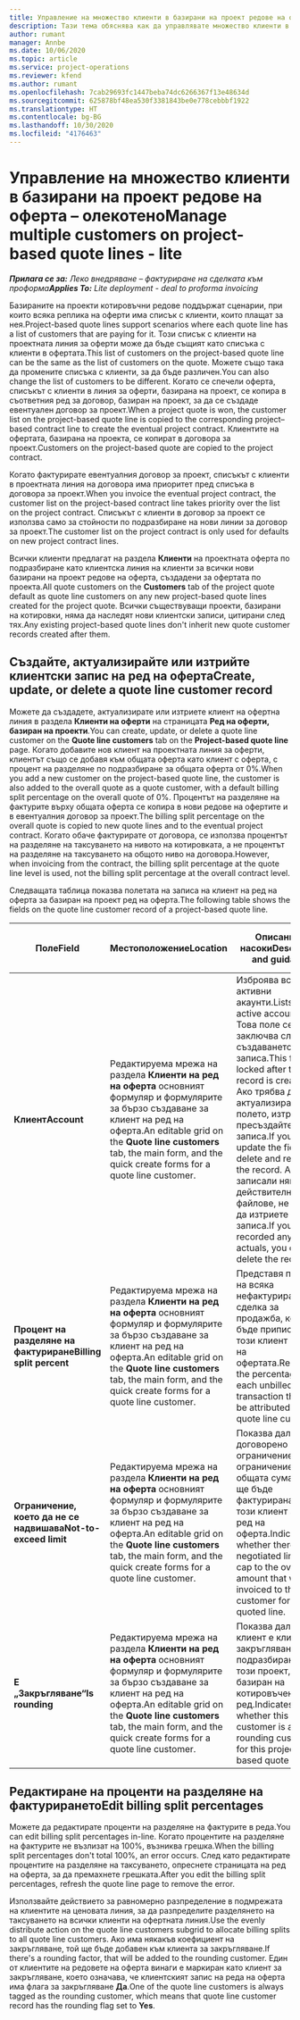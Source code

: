 ```yaml
---
title: Управление на множество клиенти в базирани на проект редове на оферта – олекотено
description: Тази тема обяснява как да управлявате множество клиенти в базирани на проект редове на оферта.
author: rumant
manager: Annbe
ms.date: 10/06/2020
ms.topic: article
ms.service: project-operations
ms.reviewer: kfend
ms.author: rumant
ms.openlocfilehash: 7cab29693fc1447beba74dc6266367f13e48634d
ms.sourcegitcommit: 625878bf48ea530f3381843be0e778cebbbf1922
ms.translationtype: HT
ms.contentlocale: bg-BG
ms.lasthandoff: 10/30/2020
ms.locfileid: "4176463"
---
```

# <a name="manage-multiple-customers-on-project-based-quote-lines---lite"></a><span data-ttu-id="03043-103">Управление на множество клиенти в базирани на проект редове на оферта – олекотено</span><span class="sxs-lookup"><span data-stu-id="03043-103">Manage multiple customers on project-based quote lines - lite</span></span>

<span data-ttu-id="03043-104">_**Прилага се за:** Леко внедряване – фактуриране на сделката към проформа_</span><span class="sxs-lookup"><span data-stu-id="03043-104">_**Applies To:** Lite deployment - deal to proforma invoicing_</span></span>

<span data-ttu-id="03043-105">Базираните на проекти котировъчни редове поддържат сценарии, при които всяка реплика на оферти има списък с клиенти, които плащат за нея.</span><span class="sxs-lookup"><span data-stu-id="03043-105">Project-based quote lines support scenarios where each quote line has a list of customers that are paying for it.</span></span> <span data-ttu-id="03043-106">Този списък с клиенти на проектната линия за оферти може да бъде същият като списъка с клиенти в офертата.</span><span class="sxs-lookup"><span data-stu-id="03043-106">This list of customers on the project-based quote line can be the same as the list of customers on the quote.</span></span> <span data-ttu-id="03043-107">Можете също така да промените списъка с клиенти, за да бъде различен.</span><span class="sxs-lookup"><span data-stu-id="03043-107">You can also change the list of customers to be different.</span></span> <span data-ttu-id="03043-108">Когато се спечели оферта, списъкът с клиенти в линия за оферти, базирана на проект, се копира в съответния ред за договор, базиран на проект, за да се създаде евентуален договор за проект.</span><span class="sxs-lookup"><span data-stu-id="03043-108">When a project quote is won, the customer list on the project-based quote line is copied to the corresponding project–based contract line to create the eventual project contract.</span></span> <span data-ttu-id="03043-109">Клиентите на офертата, базирана на проекта, се копират в договора за проект.</span><span class="sxs-lookup"><span data-stu-id="03043-109">Customers on the project-based quote are copied to the project contract.</span></span>

<span data-ttu-id="03043-110">Когато фактурирате евентуалния договор за проект, списъкът с клиенти в проектната линия на договора има приоритет пред списъка в договора за проект.</span><span class="sxs-lookup"><span data-stu-id="03043-110">When you invoice the eventual project contract, the customer list on the project-based contract line takes priority over the list on the project contract.</span></span> <span data-ttu-id="03043-111">Списъкът с клиенти в договор за проект се използва само за стойности по подразбиране на нови линии за договор за проект.</span><span class="sxs-lookup"><span data-stu-id="03043-111">The customer list on the project contract is only used for defaults on new project contract lines.</span></span>

<span data-ttu-id="03043-112">Всички клиенти предлагат на раздела **Клиенти** на проектната оферта по подразбиране като клиентска линия на клиенти за всички нови базирани на проект редове на оферта, създадени за офертата по проекта.</span><span class="sxs-lookup"><span data-stu-id="03043-112">All quote customers on the **Customers** tab of the project quote default as quote line customers on any new project-based quote lines created for the project quote.</span></span> <span data-ttu-id="03043-113">Всички съществуващи проекти, базирани на котировки, няма да наследят нови клиентски записи, цитирани след тях.</span><span class="sxs-lookup"><span data-stu-id="03043-113">Any existing project-based quote lines don't inherit new quote customer records created after them.</span></span>

## <a name="create-update-or-delete-a-quote-line-customer-record"></a><span data-ttu-id="03043-114">Създайте, актуализирайте или изтрийте клиентски запис на ред на оферта</span><span class="sxs-lookup"><span data-stu-id="03043-114">Create, update, or delete a quote line customer record</span></span>

<span data-ttu-id="03043-115">Можете да създадете, актуализирате или изтриете клиент на офертна линия в раздела **Клиенти на оферти** на страницата **Ред на оферти, базиран на проекти**.</span><span class="sxs-lookup"><span data-stu-id="03043-115">You can create, update, or delete a quote line customer on the **Quote line customers** tab on the **Project-based quote line** page.</span></span> <span data-ttu-id="03043-116">Когато добавите нов клиент на проектната линия за оферти, клиентът също се добавя към общата оферта като клиент с оферта, с процент на разделяне по подразбиране за общата оферта от 0%.</span><span class="sxs-lookup"><span data-stu-id="03043-116">When you add a new customer on the project-based quote line, the customer is also added to the overall quote as a quote customer, with a default billing split percentage on the overall quote of 0%.</span></span> <span data-ttu-id="03043-117">Процентът на разделяне на фактурите върху общата оферта се копира в нови редове на офертите и в евентуалния договор за проект.</span><span class="sxs-lookup"><span data-stu-id="03043-117">The billing split percentage on the overall quote is copied to new quote lines and to the eventual project contract.</span></span> <span data-ttu-id="03043-118">Когато обаче фактурирате от договора, се използва процентът на разделяне на таксуването на нивото на котировката, а не процентът на разделяне на таксуването на общото ниво на договора.</span><span class="sxs-lookup"><span data-stu-id="03043-118">However, when invoicing from the contract, the billing split percentage at the quote line level is used, not the billing split percentage at the overall contract level.</span></span> 

<span data-ttu-id="03043-119">Следващата таблица показва полетата на записа на клиент на ред на оферта за базиран на проект ред на оферта.</span><span class="sxs-lookup"><span data-stu-id="03043-119">The following table shows the fields on the quote line customer record of a project-based quote line.</span></span>

| <span data-ttu-id="03043-120">Поле</span><span class="sxs-lookup"><span data-stu-id="03043-120">Field</span></span> | <span data-ttu-id="03043-121">Местоположение</span><span class="sxs-lookup"><span data-stu-id="03043-121">Location</span></span> | <span data-ttu-id="03043-122">Описание и насоки</span><span class="sxs-lookup"><span data-stu-id="03043-122">Description and guidance</span></span> | <span data-ttu-id="03043-123">Въздействие надолу по течението</span><span class="sxs-lookup"><span data-stu-id="03043-123">Downstream impact</span></span> |
| --- | --- | --- | --- |
| <span data-ttu-id="03043-124">**Клиент**</span><span class="sxs-lookup"><span data-stu-id="03043-124">**Account**</span></span> | <span data-ttu-id="03043-125">Редактируема мрежа на раздела **Клиенти на ред на оферта** основният формуляр и формулярите за бързо създаване за клиент на ред на оферта.</span><span class="sxs-lookup"><span data-stu-id="03043-125">An editable grid on the **Quote line customers** tab, the main form, and the quick create forms for a quote line customer.</span></span> | <span data-ttu-id="03043-126">Изброява всички активни акаунти.</span><span class="sxs-lookup"><span data-stu-id="03043-126">Lists all active accounts.</span></span> <span data-ttu-id="03043-127">Това поле се заключва след създаването на записа.</span><span class="sxs-lookup"><span data-stu-id="03043-127">This field is locked after the record is created.</span></span> <span data-ttu-id="03043-128">Ако трябва да актуализирате полето, изтрийте и пресъздайте записа.</span><span class="sxs-lookup"><span data-stu-id="03043-128">If you need to update the field, delete and recreate the record.</span></span> <span data-ttu-id="03043-129">Ако сте записали някакви действителни файлове, не можете да изтриете записа.</span><span class="sxs-lookup"><span data-stu-id="03043-129">If you recorded any actuals, you can't delete the record.</span></span> | <span data-ttu-id="03043-130">Когато изберете акаунт от главния списък с акаунти, които да добавите, клиентът на линия за оферта също се добавя като клиент на офертата, когато го запишете.</span><span class="sxs-lookup"><span data-stu-id="03043-130">When you pick an account from the master list of accounts to add, the quote line customer is also added as a quote customer when you save it.</span></span> <span data-ttu-id="03043-131">Когато бъде спечелена оферта, клиентите на ред на оферта също се копират на клиентите на ред на оферта по проекта.</span><span class="sxs-lookup"><span data-stu-id="03043-131">When a quote is won, quote line customers are copied to the project contract line customers.</span></span> |
| <span data-ttu-id="03043-132">**Процент на разделяне на фактуриране**</span><span class="sxs-lookup"><span data-stu-id="03043-132">**Billing split percent**</span></span> | <span data-ttu-id="03043-133">Редактируема мрежа на раздела **Клиенти на ред на оферта** основният формуляр и формулярите за бързо създаване за клиент на ред на оферта.</span><span class="sxs-lookup"><span data-stu-id="03043-133">An editable grid on the **Quote line customers** tab, the main form, and the quick create forms for a quote line customer.</span></span> | <span data-ttu-id="03043-134">Представя процента на всяка нефактурирана сделка за продажба, която ще бъде приписана на този клиент на ред на офертата.</span><span class="sxs-lookup"><span data-stu-id="03043-134">Represents the percentage of each unbilled sales transaction that will be attributed to this quote line customer.</span></span> | <span data-ttu-id="03043-135">Копира се върху клиентите на аспекти на договор по проект.</span><span class="sxs-lookup"><span data-stu-id="03043-135">Copied over to project contract line customers.</span></span> |
| <span data-ttu-id="03043-136">**Ограничение, което да не се надвишава**</span><span class="sxs-lookup"><span data-stu-id="03043-136">**Not-to-exceed limit**</span></span> | <span data-ttu-id="03043-137">Редактируема мрежа на раздела **Клиенти на ред на оферта** основният формуляр и формулярите за бързо създаване за клиент на ред на оферта.</span><span class="sxs-lookup"><span data-stu-id="03043-137">An editable grid on the **Quote line customers** tab, the main form, and the quick create forms for a quote line customer.</span></span> | <span data-ttu-id="03043-138">Показва дали има договорено ограничение или ограничение на общата сума, която ще бъде фактурирана на този клиент за този ред на оферта.</span><span class="sxs-lookup"><span data-stu-id="03043-138">Indicates whether there is a negotiated limit or cap to the overall amount that will be invoiced to this customer for this quoted line.</span></span> | <span data-ttu-id="03043-139">Копира се върху клиентските аспекти на договор по проекта, когато се спечели оферта.</span><span class="sxs-lookup"><span data-stu-id="03043-139">Copied over to project contract line customers when a quote is won.</span></span> |
| <span data-ttu-id="03043-140">**Е „Закръгляване“**</span><span class="sxs-lookup"><span data-stu-id="03043-140">**Is rounding**</span></span> | <span data-ttu-id="03043-141">Редактируема мрежа на раздела **Клиенти на ред на оферта** основният формуляр и формулярите за бързо създаване за клиент на ред на оферта.</span><span class="sxs-lookup"><span data-stu-id="03043-141">An editable grid on the **Quote line customers** tab, the main form, and the quick create forms for a quote line customer.</span></span> | <span data-ttu-id="03043-142">Показва дали този клиент е клиент за закръгляване по подразбиране за този проект, базиран на котировъчен ред.</span><span class="sxs-lookup"><span data-stu-id="03043-142">Indicates whether this customer is a default rounding customer for this project-based quote line.</span></span> | <span data-ttu-id="03043-143">Копира се върху клиентските на договор по проекта, когато се спечели оферта.</span><span class="sxs-lookup"><span data-stu-id="03043-143">Copied over to project contract customers when a quote is won.</span></span> |

## <a name="edit-billing-split-percentages"></a><span data-ttu-id="03043-144">Редактиране на проценти на разделяне на фактурирането</span><span class="sxs-lookup"><span data-stu-id="03043-144">Edit billing split percentages</span></span>

<span data-ttu-id="03043-145">Можете да редактирате проценти на разделяне на фактурите в реда.</span><span class="sxs-lookup"><span data-stu-id="03043-145">You can edit billing split percentages in-line.</span></span> <span data-ttu-id="03043-146">Когато процентите на разделяне на фактурите не възлизат на 100%, възниква грешка.</span><span class="sxs-lookup"><span data-stu-id="03043-146">When the billing split percentages don't total 100%, an error occurs.</span></span> <span data-ttu-id="03043-147">След като редактирате процентите на разделяне на таксуването, опреснете страницата на ред на оферта, за да премахнете грешката.</span><span class="sxs-lookup"><span data-stu-id="03043-147">After you edit the billing split percentages, refresh the quote line page to remove the error.</span></span>

<span data-ttu-id="03043-148">Използвайте действието за равномерно разпределение в подмрежата на клиентите на ценовата линия, за да разпределите разделянето на таксуването на всички клиенти на офертната линия.</span><span class="sxs-lookup"><span data-stu-id="03043-148">Use the evenly distribute action on the quote line customers subgrid to allocate billing splits to all quote line customers.</span></span> <span data-ttu-id="03043-149">Ако има някакъв коефициент на закръгляване, той ще бъде добавен към клиента за закръгляване.</span><span class="sxs-lookup"><span data-stu-id="03043-149">If there's a rounding factor, that will be added to the rounding customer.</span></span> <span data-ttu-id="03043-150">Един от клиентите на редовете на оферта винаги е маркиран като клиент за закръгляване, което означава, че клиентският запис на реда на оферта има флага за закръгляване **Да**.</span><span class="sxs-lookup"><span data-stu-id="03043-150">One of the quote line customers is always tagged as the rounding customer, which means that quote line customer record has the rounding flag set to **Yes**.</span></span> 
